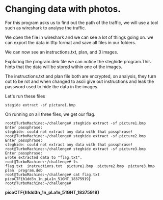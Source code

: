 # Changing data with photos.

For this program asks us to find out the path of the traffic, we will use a tool such
as wireshark to analyse the traffic.

We open the file in wireshark and we can see a lot of things going on. we can export the data
in tftp format and save all files in our folders.

We can now see an instructions.txt, plan, and 3 images. 

Exploring the program.deb file we can notice the steghide program.This hints that 
the data will be stored within one of the images.

The instructions.txt and plan file both are encrypted, on analysis, they turn out to be rot and when
changed to ascii give out instructions and leak the password used to hide the data in the images.

Let's run these files

```stegide extract -sf picture1.bmp```

On running on all three files, we get our flag.

```
root@TurboMachine:~/challenge# steghide extract -sf picture1.bmp
Enter passphrase:
steghide: could not extract any data with that passphrase!
root@TurboMachine:~/challenge# steghide extract -sf picture2.bmp
Enter passphrase:
steghide: could not extract any data with that passphrase!
root@TurboMachine:~/challenge# steghide extract -sf picture3.bmp
Enter passphrase:
wrote extracted data to "flag.txt".
root@TurboMachine:~/challenge# ls
flag.txt  instructions.txt  picture1.bmp  picture2.bmp  picture3.bmp  plan  program.deb
root@TurboMachine:~/challenge# cat flag.txt
picoCTF{h1dd3n_1n_pLa1n_51GHT_18375919}
root@TurboMachine:~/challenge#
```

**picoCTF{h1dd3n_1n_pLa1n_51GHT_18375919}**
